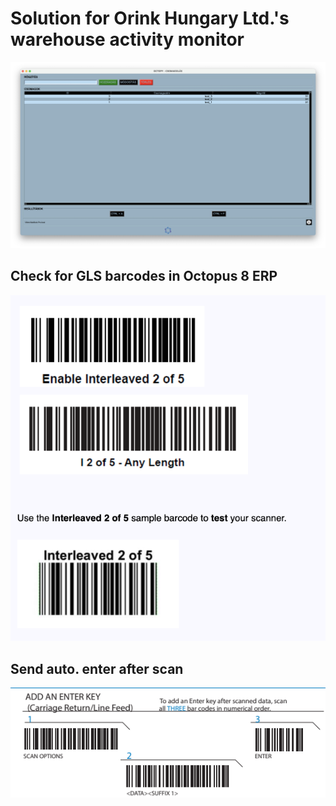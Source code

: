 # Solution for Orink Hungary Ltd.'s warehouse activity monitor

![octopy](src/md_pic_1.png)

## Check for GLS barcodes in Octopus 8 ERP
![2of5](src/2of5.png)

## Send auto. enter after scan
![addEnter](src/addEnter.png)